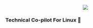 <p align="center">
  <img src ="https://github-readme-stats.vercel.app/api?username=UbuntuEvangelist&show_icons=true&count_private=true&theme=default&hide_border=true&hide=issues,contribs&include_all_commits=true">
</p>

### Technical Co-pilot For Linux :rocket:


<!--
- 🔭 I’m currently working at schooloffreelancing.com
- 👯 I’m looking to collaborate on your project
- 🤔 I’m looking for help from others too
- 💬 LinkedIn linkedin.com/in/linuxgun/
- 📫 Reach me using Telegram @LinuxGun
-->
